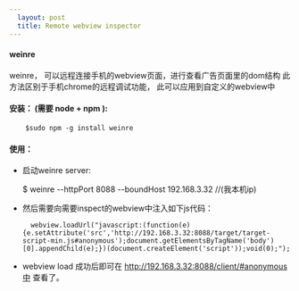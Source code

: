 ```yaml
---     
  layout: post
  title: Remote webview inspector
---
```


#### weinre

weinre， 可以远程连接手机的webview页面，进行查看广告页面里的dom结构
此方法区别于手机chrome的远程调试功能， 此可以应用到自定义的webview中

#### 安装： (需要 node + npm ):

        $sudo npm -g install weinre

#### 使用：

+ 启动weinre server:  

    $ weinre --httpPort 8088 --boundHost 192.168.3.32 //(我本机ip)

+ 然后需要向需要inspect的webview中注入如下js代码：

        webview.loadUrl("javascript:(function(e){e.setAttribute('src','http://192.168.3.32:8088/target/target-script-min.js#anonymous');document.getElementsByTagName('body')[0].appendChild(e);})(document.createElement('script'));void(0);");

+ webview load 成功后即可在 http://192.168.3.32:8088/client/#anonymous中 查看了。